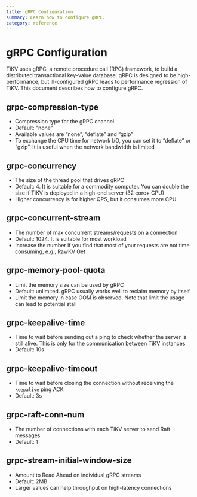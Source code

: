 ```yaml
---
title: gRPC Configuration 
summary: Learn how to configure gRPC.
category: reference
---
```


# gRPC Configuration

TiKV uses gRPC, a remote procedure call (RPC) framework, to build a distributed transactional key-value database. gRPC is designed to be high-performance, but ill-configured gRPC leads to performance regression of TiKV. This document describes how to configure gRPC.

## grpc-compression-type

- Compression type for the gRPC channel
- Default: "none"
- Available values are “none”, “deflate” and “gzip” 
- To exchange the CPU time for network I/O, you can set it to “deflate” or “gzip”. It is useful when the network bandwidth is limited

## grpc-concurrency

- The size of the thread pool that drives gRPC
- Default: 4. It is suitable for a commodity computer. You can double the size if TiKV is deployed in a high-end server (32 core+ CPU)
- Higher concurrency is for higher QPS, but it consumes more CPU

## grpc-concurrent-stream

- The number of max concurrent streams/requests on a connection
- Default: 1024. It is suitable for most workload
- Increase the number if you find that most of your requests are not time consuming, e.g., RawKV Get

## grpc-memory-pool-quota

- Limit the memory size can be used by gRPC
- Default: unlimited. gRPC usually works well to reclaim memory by itself
- Limit the memory in case OOM is observed. Note that limit the usage can lead to potential stall

## grpc-keepalive-time

- Time to wait before sending out a ping to check whether the server is still alive. This is only for the communication between TiKV instances
- Default: 10s

## grpc-keepalive-timeout

- Time to wait before closing the connection without receiving the `keepalive` ping ACK
- Default: 3s

## grpc-raft-conn-num

- The number of connections with each TiKV server to send Raft messages
- Default: 1

## grpc-stream-initial-window-size

- Amount to Read Ahead on individual gRPC streams
- Default: 2MB
- Larger values can help throughput on high-latency connections
